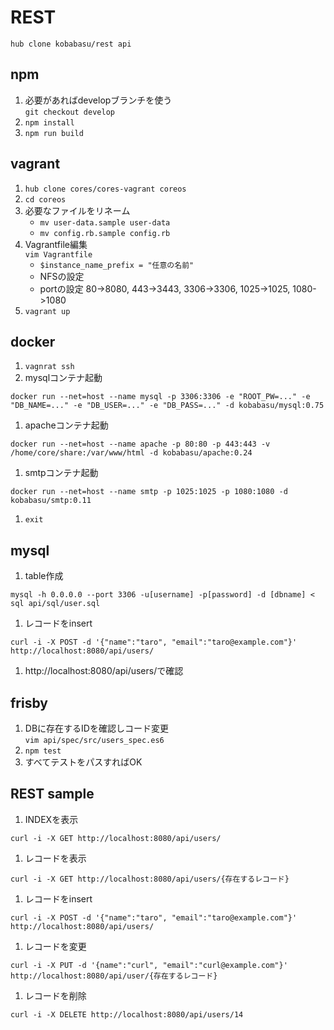 # REST

```
hub clone kobabasu/rest api
```

## npm
1. 必要があればdevelopブランチを使う  
   `git checkout develop`
1. `npm install`
1. `npm run build`

## vagrant
1. `hub clone cores/cores-vagrant coreos`
1. `cd coreos`
1. 必要なファイルをリネーム  
   * `mv user-data.sample user-data`
   * `mv config.rb.sample config.rb`
1. Vagrantfile編集  
   `vim Vagrantfile`
   * `$instance_name_prefix = "任意の名前"`
   * NFSの設定
   * portの設定 80->8080, 443->3443, 3306->3306, 1025->1025, 1080->1080
1. `vagrant up`

## docker
1. `vagnrat ssh`
1. mysqlコンテナ起動
```
docker run --net=host --name mysql -p 3306:3306 -e "ROOT_PW=..." -e "DB_NAME=..." -e "DB_USER=..." -e "DB_PASS=..." -d kobabasu/mysql:0.75
```
1. apacheコンテナ起動
```
docker run --net=host --name apache -p 80:80 -p 443:443 -v /home/core/share:/var/www/html -d kobabasu/apache:0.24
```
1. smtpコンテナ起動
```
docker run --net=host --name smtp -p 1025:1025 -p 1080:1080 -d kobabasu/smtp:0.11
```
1. `exit`

## mysql
1. table作成
```
mysql -h 0.0.0.0 --port 3306 -u[username] -p[password] -d [dbname] < sql api/sql/user.sql
```
1. レコードをinsert
```
curl -i -X POST -d '{"name":"taro", "email":"taro@example.com"}' http://localhost:8080/api/users/
```
1. http://localhost:8080/api/users/で確認

## frisby
1. DBに存在するIDを確認しコード変更  
   `vim api/spec/src/users_spec.es6`
1. `npm test`
1. すべてテストをパスすればOK

## REST sample
1. INDEXを表示
```
curl -i -X GET http://localhost:8080/api/users/
```
1. レコードを表示
```
curl -i -X GET http://localhost:8080/api/users/{存在するレコード}
```
1. レコードをinsert
```
curl -i -X POST -d '{"name":"taro", "email":"taro@example.com"}' http://localhost:8080/api/users/
```
1. レコードを変更
```
curl -i -X PUT -d '{name":"curl", "email":"curl@example.com"}' http://localhost:8080/api/user/{存在するレコード}
``` 
1. レコードを削除
```
curl -i -X DELETE http://localhost:8080/api/users/14
```
